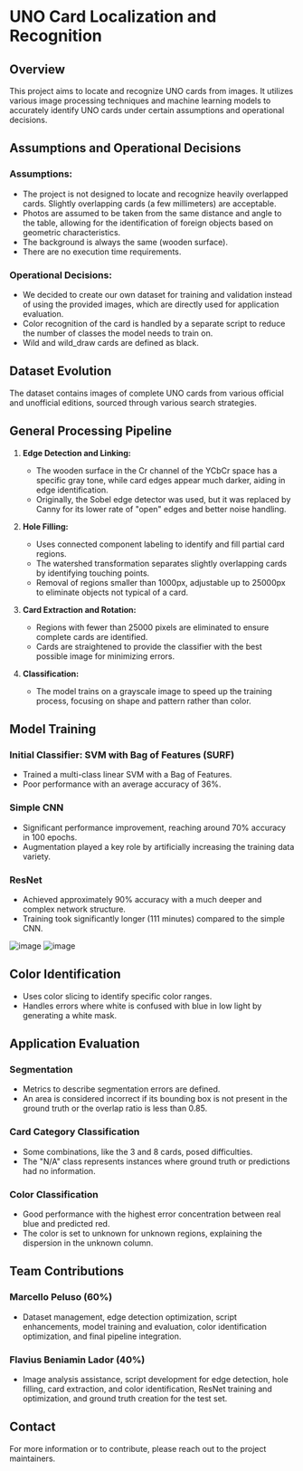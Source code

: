 
# UNO Card Localization and Recognition

## Overview
This project aims to locate and recognize UNO cards from images. It utilizes various image processing techniques and machine learning models to accurately identify UNO cards under certain assumptions and operational decisions.

## Assumptions and Operational Decisions

### Assumptions:
- The project is not designed to locate and recognize heavily overlapped cards. Slightly overlapping cards (a few millimeters) are acceptable.
- Photos are assumed to be taken from the same distance and angle to the table, allowing for the identification of foreign objects based on geometric characteristics.
- The background is always the same (wooden surface).
- There are no execution time requirements.

### Operational Decisions:
- We decided to create our own dataset for training and validation instead of using the provided images, which are directly used for application evaluation.
- Color recognition of the card is handled by a separate script to reduce the number of classes the model needs to train on.
- Wild and wild_draw cards are defined as black.

## Dataset Evolution
The dataset contains images of complete UNO cards from various official and unofficial editions, sourced through various search strategies.

## General Processing Pipeline

1. **Edge Detection and Linking:**
   - The wooden surface in the Cr channel of the YCbCr space has a specific gray tone, while card edges appear much darker, aiding in edge identification.
   - Originally, the Sobel edge detector was used, but it was replaced by Canny for its lower rate of "open" edges and better noise handling.

2. **Hole Filling:**
   - Uses connected component labeling to identify and fill partial card regions.
   - The watershed transformation separates slightly overlapping cards by identifying touching points.
   - Removal of regions smaller than 1000px, adjustable up to 25000px to eliminate objects not typical of a card.

3. **Card Extraction and Rotation:**
   - Regions with fewer than 25000 pixels are eliminated to ensure complete cards are identified.
   - Cards are straightened to provide the classifier with the best possible image for minimizing errors.

4. **Classification:**
   - The model trains on a grayscale image to speed up the training process, focusing on shape and pattern rather than color.

## Model Training

### Initial Classifier: SVM with Bag of Features (SURF)
- Trained a multi-class linear SVM with a Bag of Features.
- Poor performance with an average accuracy of 36%.

### Simple CNN
- Significant performance improvement, reaching around 70% accuracy in 100 epochs.
- Augmentation played a key role by artificially increasing the training data variety.

### ResNet
- Achieved approximately 90% accuracy with a much deeper and complex network structure.
- Training took significantly longer (111 minutes) compared to the simple CNN.

![image](https://github.com/FBLador/progetto-UNO/assets/44242903/41787104-25d7-449d-9455-c288d4503aa3)
![image](https://github.com/FBLador/progetto-UNO/assets/44242903/4f63f1e1-e383-4058-85c3-a7909905e374)

## Color Identification
- Uses color slicing to identify specific color ranges.
- Handles errors where white is confused with blue in low light by generating a white mask.

## Application Evaluation

### Segmentation
- Metrics to describe segmentation errors are defined.
- An area is considered incorrect if its bounding box is not present in the ground truth or the overlap ratio is less than 0.85.

### Card Category Classification
- Some combinations, like the 3 and 8 cards, posed difficulties.
- The "N/A" class represents instances where ground truth or predictions had no information.

### Color Classification
- Good performance with the highest error concentration between real blue and predicted red.
- The color is set to unknown for unknown regions, explaining the dispersion in the unknown column.

## Team Contributions

### Marcello Peluso (60%)
- Dataset management, edge detection optimization, script enhancements, model training and evaluation, color identification optimization, and final pipeline integration.

### Flavius Beniamin Lador (40%)
- Image analysis assistance, script development for edge detection, hole filling, card extraction, and color identification, ResNet training and optimization, and ground truth creation for the test set.

## Contact
For more information or to contribute, please reach out to the project maintainers.
